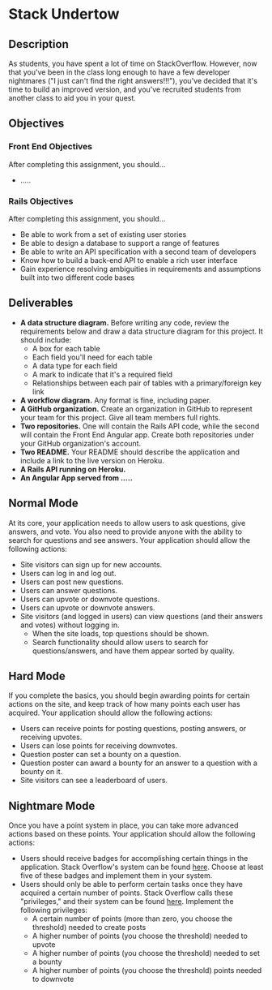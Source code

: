# Stack Undertow

## Description

As students, you have spent a lot of time on StackOverflow.  However, now that you've been in the class long enough to have a few developer nightmares ("I just can't find the right answers!!!"), you've decided that it's time to build an improved version, and you've recruited students from another class to aid you in your quest.

## Objectives

### Front End Objectives

After completing this assignment, you should...

* .....

### Rails Objectives

After completing this assignment, you should...

* Be able to work from a set of existing user stories
* Be able to design a database to support a range of features
* Be able to write an API specification with a second team of developers
* Know how to build a back-end API to enable a rich user interface
* Gain experience resolving ambiguities in requirements and assumptions built into two different code bases

## Deliverables

* **A data structure diagram.** Before writing any code, review the requirements below and draw a data structure diagram for this project.  It should include:
  * A box for each table
  * Each field you'll need for each table
  * A data type for each field
  * A mark to indicate that it's a required field
  * Relationships between each pair of tables with a primary/foreign key link
* **A workflow diagram.**  Any format is fine, including paper.
* **A GitHub organization.** Create an organization in GitHub to represent your team for this project.  Give all team members full rights.
* **Two repositories.** One will contain the Rails API code, while the second will contain the Front End Angular app.  Create both repositories under your GitHub organization's account.
* **Two README.** Your README should describe the application and include a link to the live version on Heroku.
* **A Rails API running on Heroku.**
* **An Angular App served from .....**

## Normal Mode

At its core, your application needs to allow users to ask questions, give answers, and vote.  You also need to provide anyone with the ability to search for questions and see answers.  Your application should allow the following actions:

* Site visitors can sign up for new accounts.
* Users can log in and log out.
* Users can post new questions.
* Users can answer questions.
* Users can upvote or downvote questions.
* Users can upvote or downvote answers.
* Site visitors (and logged in users) can view questions (and their answers and votes) without logging in.
  * When the site loads, top questions should be shown.
  * Search functionality should allow users to search for questions/answers, and have them appear sorted by quality.

## Hard Mode

If you complete the basics, you should begin awarding points for certain actions on the site, and keep track of how many points each user has acquired.  Your application should allow the following actions:

* Users can receive points for posting questions, posting answers, or receiving upvotes.
* Users can lose points for receiving downvotes.
* Question poster can set a bounty on a question.
* Question poster can award a bounty for an answer to a question with a bounty on it.
* Site visitors can see a leaderboard of users.

## Nightmare Mode

Once you have a point system in place, you can take more advanced actions based on these points.  Your application should allow the following actions:

* Users should receive badges for accomplishing certain things in the application.  Stack Overflow's system can be found [here](http://stackoverflow.com/help/badges).  Choose at least five of these badges and implement them in your system.
* Users should only be able to perform certain tasks once they have acquired a certain number of points.  Stack Overflow calls these "privileges," and their system can be found [here](http://stackoverflow.com/help/privileges).  Implement the following privileges:
  * A certain number of points (more than zero, you choose the threshold) needed to create posts
  * A higher number of points (you choose the threshold) needed to upvote
  * A higher number of points (you choose the threshold) needed to set a bounty
  * A higher number of points (you choose the threshold) points needed to downvote
